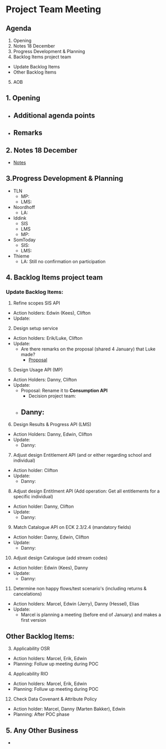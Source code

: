 # Project Team Meeting

## Agenda
1. Opening
2. Notes 18 December
3. Progress Development & Planning
4. Backlog Items project team
  - Update Backlog Items
  - Other Backlog Items
5. AOB

## 1. Opening
- Additional agenda points
   - 
- Remarks
   - 

## 2. Notes 18 December
- [Notes](https://github.com/stichtingsem/pilot-phase/blob/main/Project%20Team/Meeting-18-December.md)

## 3.Progress Development & Planning
   - TLN
     - MP: 
     - LMS: 
   - Noordhoff
     - LA:
   - Iddink
     - SIS
     - LMS
     - MP:
   - SomToday
     - SIS:
     - LMS:
   - Thieme
     - LA: Still no confirmation on participation

## 4. Backlog Items project team

### Update Backlog Items:
1. Refine scopes SIS API
  - Action holders: Edwin (Kees), Clifton
  - Update:
2. Design setup service
  - Action holders: Erik/Luke, Clifton
  - Update:
    - Are there remarks on the proposal (shared 4 January) that Luke made?
        - [Proposal](https://github.com/stichtingsem/pilot-phase/issues/1)
5. Design Usage API (MP)
  - Action Holders: Danny, Clifton
  - Update:
    - Proposal: Rename it to **Consumption API**
      - Decision project team: 
    - Danny:
      -
6. Design Results & Progress API (LMS)
  - Action Holders: Danny, Edwin, Clifton
  - Update:
    - Danny:
7. Adjust design Entitlement API (and or either regarding school and individual)
  - Action holder: Clifton
  - Update:
    - Danny:
8. Adjust design Entitlment API (Add operation: Get all entitlements for a specific individual)
  - Action holder: Danny, Clifton
  - Update:
    - Danny:
9. Match Catalogue API on ECK 2.3/2.4 (mandatory fields)
  - Action holder: Danny, Edwin, Clifton
  - Update:
    - Danny:
10. Adjust design Catalogue (add stream codes)
  - Action holder: Edwin (Kees), Danny
  - Update:
    - Danny:
11. Determine non happy flows/test scenario's (including returns & cancelations)
  - Action holders: Marcel, Edwin (Jerry), Danny (Hessel), Elias
  - Update:
    - Marcel is planning a meeting (before end of January) and makes a first version


## Other Backlog Items:
3. Applicability OSR
  - Action holders: Marcel, Erik, Edwin
  - Planning: Folluw up meeting during POC
4. Applicability RIO
  - Action holders: Marcel, Erik, Edwin
  - Planning: Folluw up meeting during POC
12. Check Data Covenant & Attribute Policy
  - Action holder: Marcel, Danny (Marten Bakker), Edwin
  - Planning: After POC phase


## 5. Any Other Business
- 

